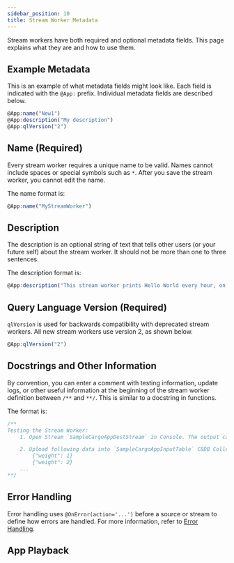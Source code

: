```yaml
---
sidebar_position: 10
title: Stream Worker Metadata
---
```


Stream workers have both required and optional metadata fields. This page explains what they are and how to use them.

## Example Metadata

This is an example of what metadata fields might look like. Each field is indicated with the `@App:` prefix. Individual metadata fields are described below.

```js
@App:name("New1")
@App:description("My description")
@App:qlVersion("2")
```

## Name (Required)

Every stream worker requires a unique name to be valid. Names cannot include spaces or special symbols such as `*`. After you save the stream worker, you cannot edit the name.

The name format is:

```js
@App:name("MyStreamWorker")
```

## Description

The description is an optional string of text that tells other users (or your future self) about the stream worker. It should not be more than one to three sentences.

The description format is:

```js
@App:description("This stream worker prints Hello World every hour, on the hour.")
```

## Query Language Version (Required)

`qlVersion` is used for backwards compatibility with deprecated stream workers. All new stream workers use version 2, as shown below.

```js
@App:qlVersion("2")
```

## Docstrings and Other Information

By convention, you can enter a comment with testing information, update logs, or other useful information at the beginning of the stream worker definition between `/**` and `**/`. This is similar to a docstring in functions.

The format is:

```js
/**
Testing the Stream Worker:
    1. Open Stream `SampleCargoAppDestStream` in Console. The output can be monitored here.

    2. Upload following data into `SampleCargoAppInputTable` C8DB Collection.
        {"weight": 1}
        {"weight": 2}
    ...
**/
```

## Error Handling

Error handling uses `@OnError(action='...')` before a source or stream to define how errors are handled. For more information, refer to [Error Handling](error-handling/index.md).

## App Playback

